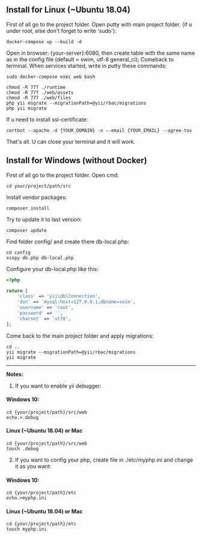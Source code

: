 ## Install for Linux (~Ubuntu 18.04)

First of all go to the project folder.
Open putty with main project folder. (if u under root, else don't forget to write 'sudo'):

~~~
docker-compose up --build -d
~~~
Open in browser: {your-server}:6080, then create table with the same name as in the config file (default = swim, utf-8 
general_ci);
Comeback to terminal. When services started, write in putty these commands:
~~~
sudo docker-compose exec web bash
~~~
~~~
chmod -R 777 ./runtime
chmod -R 777 ./web/assets
chmod -R 777 ./web/files
php yii migrate --migrationPath=@yii/rbac/migrations
php yii migrate
~~~
If u need to install ssl-certificate:
~~~
certbot --apache -d {YOUR_DOMAIN} -n --email {YOUR_EMAIL} --agree-tos
~~~
That's all. U can close your terminal and it will work.

## Install for Windows (without Docker)

First of all go to the project folder.
Open cmd.
~~~
cd your/project/path/src
~~~

Install vendor packages:
~~~
composer install
~~~

Try to update it to last version:
~~~
composer update
~~~

Find folder config/ and create there db-local.php:
~~~
cd config
xcopy db.php db-local.php
~~~

Configure your db-local.php like this:
```php
<?php

return [
    'class' => 'yii\db\Connection',
    'dsn' => 'mysql:host=127.0.0.1;dbname=swim',
    'username' => 'root',
    'password' => '',
    'charset' => 'utf8',
];
```

Come back to the main project folder and apply migrations:
~~~
cd ..
yii migrate --migrationPath=@yii/rbac/migrations
yii migrate
~~~

------
**Notes:**

1. If you want to enable yii debugger:
#### Windows 10:
~~~
cd {your/project/path}/src/web
echo.>.debug
~~~

#### Linux (~Ubuntu 18.04) or Mac
~~~
cd {your/project/path}/src/web
touch .debug
~~~

2. If you want to config your php, create file in ./etc/myphp.ini and change it as you want:
#### Windows 10:
~~~
cd {your/project/path}/etc
echo.>myphp.ini
~~~

#### Linux (~Ubuntu 18.04) or Mac
~~~
cd {your/project/path}/etc
touch myphp.ini
~~~
